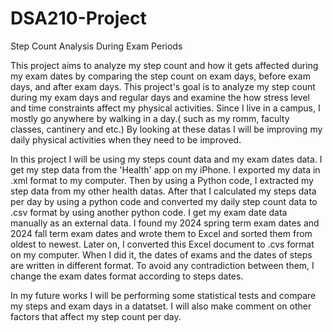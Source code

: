 # DSA210-Project
Step Count Analysis During Exam Periods

This project aims to analyze my step count and how it gets affected during my exam dates by comparing the step count on exam days, before exam days, and after exam days. This project's goal is to analyze my step count during my exam days and regular days and examine the how stress level and time constraints affect my physical activities. Since I live in a campus, I mostly go anywhere by walking in a day.( such as my romm, faculty classes, cantinery and etc.) By looking at these datas I will be improving my daily physical activities when they need to be improved. 




In this project I will be using my steps count data and my exam dates data. I get my step data from the 'Health' app on my iPhone. I exported my data in .xml format to my computer. Then by using a Python code, I extracted my step data from my other health datas. After that I calculated my steps data per day by using a python code and converted my daily step count data to .csv format by using another python code. I get my exam date data manually as an external data. I found my 2024  spring term exam dates and 2024  fall term exam dates and wrote them to Excel and sorted them from oldest to newest. Later on, I converted this Excel document to .cvs format on my computer. When I did it, the dates of exams and the dates of steps are written in different format. To avoid any contradiction between them, I change the exam dates format according to steps dates. 





In my future works I will be performing some statistical tests and compare my steps and exam days in a datatset. I will also make comment on other factors that affect my step count per day.
